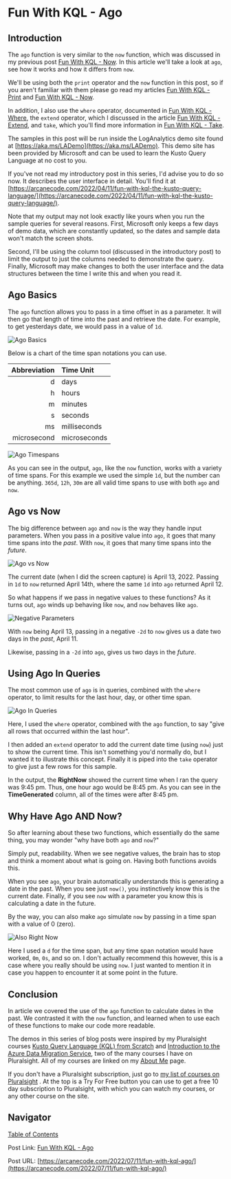 # Fun With KQL - Ago

## Introduction

The `ago` function is very similar to the `now` function, which was discussed in my previous post [Fun With KQL - Now](https://arcanecode.com/2022/07/04/fun-with-kql-now/). In this article we'll take a look at `ago`, see how it works and how it differs from `now`.

We'll be using both the `print` operator and the `now` function in this post, so if you aren't familiar with them please go read my articles [Fun With KQL - Print](https://arcanecode.com/2022/06/27/fun-with-kql-print/) and [Fun With KQL - Now](http://).

In addition, I also use the `where` operator, documented in [Fun With KQL - Where](https://arcanecode.com/2022/04/25/fun-with-kql-where/), the `extend` operator, which I discussed in the article [Fun With KQL - Extend](https://arcanecode.com/2022/05/23/fun-with-kql-extend/), and `take`, which you'll find more information in [Fun With KQL - Take](https://arcanecode.com/2022/05/02/fun-with-kql-take/).

The samples in this post will be run inside the LogAnalytics demo site found at [https://aka.ms/LADemo](https://aka.ms/LADemo). This demo site has been provided by Microsoft and can be used to learn the Kusto Query Language at no cost to you.

If you've not read my introductory post in this series, I'd advise you to do so now. It describes the user interface in detail. You'll find it at [https://arcanecode.com/2022/04/11/fun-with-kql-the-kusto-query-language/](https://arcanecode.com/2022/04/11/fun-with-kql-the-kusto-query-language/).

Note that my output may not look exactly like yours when you run the sample queries for several reasons. First, Microsoft only keeps a few days of demo data, which are constantly updated, so the dates and sample data won't match the screen shots.

Second, I'll be using the column tool (discussed in the introductory post) to limit the output to just the columns needed to demonstrate the query. Finally, Microsoft may make changes to both the user interface and the data structures between the time I write this and when you read it.

## Ago Basics

The `ago` function allows you to pass in a time offset in as a parameter. It will then go that length of time into the past and retrieve the date. For example, to get yesterdays date, we would pass in a value of `1d`.

![Ago Basics](03.02.01_Ago_Basics.png)

Below is a chart of the time span notations you can use.

| Abbreviation | Time Unit |
|------:|:------|
|            d | days |
|            h | hours |
|            m | minutes |
|            s | seconds |
|           ms | milliseconds |
|  microsecond | microseconds |

![Ago Timespans](03.02.02_Ago_Timespans.png)

As you can see in the output, `ago`, like the `now` function, works with a variety of time spans. For this example we used the simple `1d`, but the number can be anything. `365d`, `12h`, `30m` are all valid time spans to use with both `ago` and `now`.

## Ago vs Now

The big difference between `ago` and `now` is the way they handle input parameters. When you pass in a positive value into `ago`, it goes that many time spans into the _past_. With `now`, it goes that many time spans into the _future_.

![Ago vs Now](03.02.03_Ago_vs_Now.png)

The current date (when I did the screen capture) is April 13, 2022. Passing in `1d` to `now` returned April 14th, where the same `1d` into `ago` returned April 12.

So what happens if we pass in negative values to these functions? As it turns out, `ago` winds up behaving like `now`, and `now` behaves like `ago`.

![Negative Parameters](03.02.04_Negative_Parameters.png)

With `now` being April 13, passing in a negative `-2d` to `now` gives us a date two days in the _past_, April 11.

Likewise, passing in a `-2d` into `ago`, gives us two days in the _future_.

## Using Ago In Queries

The most common use of `ago` is in queries, combined with the `where` operator, to limit results for the last hour, day, or other time span.

![Ago In Queries](03.02.05_Ago_In_A_Query.png)

Here, I used the `where` operator, combined with the `ago` function, to say "give all rows that occurred within the last hour".

I then added an `extend` operator to add the current date time (using `now`) just to show the current time. This isn't something you'd normally do, but I wanted it to illustrate this concept. Finally it is piped into the `take` operator to give just a few rows for this sample.

In the output, the **RightNow** showed the current time when I ran the query was 9:45 pm. Thus, one hour ago would be 8:45 pm. As you can see in the **TimeGenerated** column, all of the times were after 8:45 pm.

## Why Have Ago AND Now?

So after learning about these two functions, which essentially do the same thing, you may wonder "why have both `ago` and `now`?"

Simply put, readability. When we see negative values, the brain has to stop and think a moment about what is going on. Having both functions avoids this.

When you see `ago`, your brain automatically understands this is generating a date in the past. When you see just `now()`, you instinctively know this is the current date. Finally, if you see `now` with a parameter you know this is calculating a date in the future.

By the way, you can also make `ago` simulate `now` by passing in a time span with a value of 0 (zero).

![Also Right Now](03.02.06_Also_Right_Now.png)

Here I used a `d` for the time span, but any time span notation would have worked, `0m`, `0s`, and so on. I don't actually recommend this however, this is a case where you really should be using `now`. I just wanted to mention it in case you happen to encounter it at some point in the future.

## Conclusion

In article we covered the use of the `ago` function to calculate dates in the past. We contrasted it with the `now` function, and learned when to use each of these functions to make our code more readable.

The demos in this series of blog posts were inspired by my Pluralsight courses [Kusto Query Language (KQL) from Scratch](https://pluralsight.pxf.io/MXDo5o) and [Introduction to the Azure Data Migration Service](https://pluralsight.pxf.io/2rQXjQ), two of the many courses I have on Pluralsight. All of my courses are linked on my [About Me](https://arcanecode.com/info/) page.

If you don't have a Pluralsight subscription, just go to [my list of courses on Pluralsight](https://pluralsight.pxf.io/kjz6jn) . At the top is a Try For Free button you can use to get a free 10 day subscription to Pluralsight, with which you can watch my courses, or any other course on the site.

## Navigator
[Table of Contents](../Table%20of%20Contents.md)

Post Link: [Fun With KQL - Ago](https://arcanecode.com/2022/07/11/fun-with-kql-ago/)

Post URL: [https://arcanecode.com/2022/07/11/fun-with-kql-ago/](https://arcanecode.com/2022/07/11/fun-with-kql-ago/)
